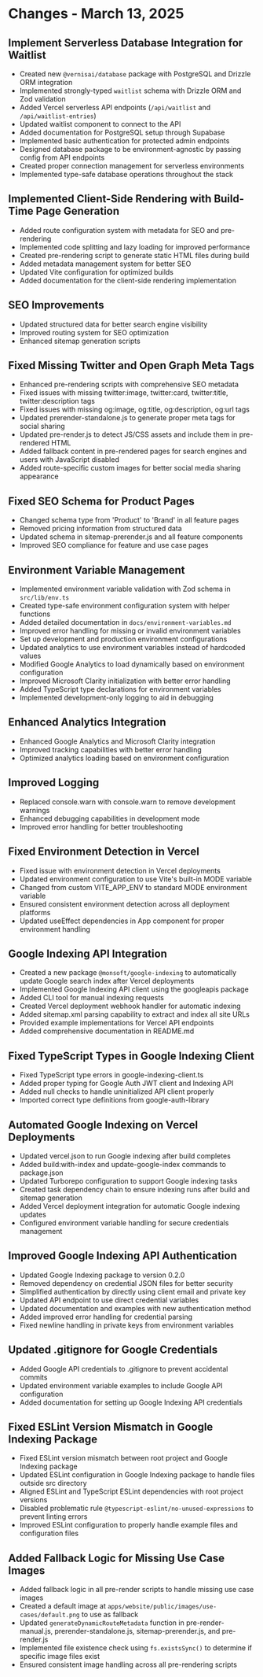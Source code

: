 # Changes - March 13, 2025

## Implement Serverless Database Integration for Waitlist

- Created new `@vernisai/database` package with PostgreSQL and Drizzle ORM integration
- Implemented strongly-typed `waitlist` schema with Drizzle ORM and Zod validation
- Added Vercel serverless API endpoints (`/api/waitlist` and `/api/waitlist-entries`)
- Updated waitlist component to connect to the API
- Added documentation for PostgreSQL setup through Supabase
- Implemented basic authentication for protected admin endpoints
- Designed database package to be environment-agnostic by passing config from API endpoints
- Created proper connection management for serverless environments
- Implemented type-safe database operations throughout the stack

## Implemented Client-Side Rendering with Build-Time Page Generation

- Added route configuration system with metadata for SEO and pre-rendering
- Implemented code splitting and lazy loading for improved performance
- Created pre-rendering script to generate static HTML files during build
- Added metadata management system for better SEO
- Updated Vite configuration for optimized builds
- Added documentation for the client-side rendering implementation

## SEO Improvements

- Updated structured data for better search engine visibility
- Improved routing system for SEO optimization
- Enhanced sitemap generation scripts

## Fixed Missing Twitter and Open Graph Meta Tags

- Enhanced pre-rendering scripts with comprehensive SEO metadata
- Fixed issues with missing twitter:image, twitter:card, twitter:title, twitter:description tags
- Fixed issues with missing og:image, og:title, og:description, og:url tags
- Updated prerender-standalone.js to generate proper meta tags for social sharing
- Updated pre-render.js to detect JS/CSS assets and include them in pre-rendered HTML
- Added fallback content in pre-rendered pages for search engines and users with JavaScript disabled
- Added route-specific custom images for better social media sharing appearance

## Fixed SEO Schema for Product Pages

- Changed schema type from 'Product' to 'Brand' in all feature pages
- Removed pricing information from structured data
- Updated schema in sitemap-prerender.js and all feature components
- Improved SEO compliance for feature and use case pages

## Environment Variable Management

- Implemented environment variable validation with Zod schema in `src/lib/env.ts`
- Created type-safe environment configuration system with helper functions
- Added detailed documentation in `docs/environment-variables.md`
- Improved error handling for missing or invalid environment variables
- Set up development and production environment configurations
- Updated analytics to use environment variables instead of hardcoded values
- Modified Google Analytics to load dynamically based on environment configuration
- Improved Microsoft Clarity initialization with better error handling
- Added TypeScript type declarations for environment variables
- Implemented development-only logging to aid in debugging

## Enhanced Analytics Integration

- Enhanced Google Analytics and Microsoft Clarity integration
- Improved tracking capabilities with better error handling
- Optimized analytics loading based on environment configuration

## Improved Logging

- Replaced console.warn with console.warn to remove development warnings
- Enhanced debugging capabilities in development mode
- Improved error handling for better troubleshooting

## Fixed Environment Detection in Vercel

- Fixed issue with environment detection in Vercel deployments
- Updated environment configuration to use Vite's built-in MODE variable
- Changed from custom VITE_APP_ENV to standard MODE environment variable
- Ensured consistent environment detection across all deployment platforms
- Updated useEffect dependencies in App component for proper environment handling

## Google Indexing API Integration

- Created a new package `@monsoft/google-indexing` to automatically update Google search index after Vercel deployments
- Implemented Google Indexing API client using the googleapis package
- Added CLI tool for manual indexing requests
- Created Vercel deployment webhook handler for automatic indexing
- Added sitemap.xml parsing capability to extract and index all site URLs
- Provided example implementations for Vercel API endpoints
- Added comprehensive documentation in README.md

## Fixed TypeScript Types in Google Indexing Client

- Fixed TypeScript type errors in google-indexing-client.ts
- Added proper typing for Google Auth JWT client and Indexing API
- Added null checks to handle uninitialized API client properly
- Imported correct type definitions from google-auth-library

## Automated Google Indexing on Vercel Deployments

- Updated vercel.json to run Google indexing after build completes
- Added build:with-index and update-google-index commands to package.json
- Updated Turborepo configuration to support Google indexing tasks
- Created task dependency chain to ensure indexing runs after build and sitemap generation
- Added Vercel deployment integration for automatic Google indexing updates
- Configured environment variable handling for secure credentials management

## Improved Google Indexing API Authentication

- Updated Google Indexing package to version 0.2.0
- Removed dependency on credential JSON files for better security
- Simplified authentication by directly using client email and private key
- Updated API endpoint to use direct credential variables
- Updated documentation and examples with new authentication method
- Added improved error handling for credential parsing
- Fixed newline handling in private keys from environment variables

## Updated .gitignore for Google Credentials

- Added Google API credentials to .gitignore to prevent accidental commits
- Updated environment variable examples to include Google API configuration
- Added documentation for setting up Google Indexing API credentials

## Fixed ESLint Version Mismatch in Google Indexing Package

- Fixed ESLint version mismatch between root project and Google Indexing package
- Updated ESLint configuration in Google Indexing package to handle files outside src directory
- Aligned ESLint and TypeScript ESLint dependencies with root project versions
- Disabled problematic rule `@typescript-eslint/no-unused-expressions` to prevent linting errors
- Improved ESLint configuration to properly handle example files and configuration files

## Added Fallback Logic for Missing Use Case Images

- Added fallback logic in all pre-render scripts to handle missing use case images
- Created a default image at `apps/website/public/images/use-cases/default.png` to use as fallback
- Updated `generateDynamicRouteMetadata` function in pre-render-manual.js, prerender-standalone.js, sitemap-prerender.js, and pre-render.js
- Implemented file existence check using `fs.existsSync()` to determine if specific image files exist
- Ensured consistent image handling across all pre-rendering scripts
